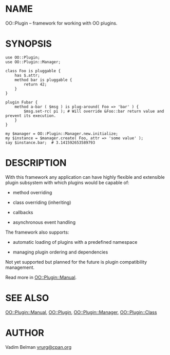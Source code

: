 NAME
====

OO::Plugin – framework for working with OO plugins.

SYNOPSIS
========

    use OO::Plugin;
    use OO::Plugin::Manager;

    class Foo is pluggable {
        has $.attr;
        method bar is pluggable {
            return 42;
        }
    }

    plugin Fubar {
        method a-bar ( $msg ) is plug-around( Foo => 'bar' ) {
            $msg.set-rc( pi ); # Will override &Foo::bar return value and prevent its execution.
        }
    }

    my $manager = OO::Plugin::Manager.new.initialize;
    my $instance = $manager.create( Foo, attr => 'some value' );
    say $instance.bar;  # 3.141592653589793

DESCRIPTION
===========

With this framework any application can have highly flexible and extensible plugin subsystem with which plugins would be capable of:

  * method overriding

  * class overriding (inheriting)

  * callbacks

  * asynchronous event handling

The framework also supports:

  * automatic loading of plugins with a predefined namespace

  * managing plugin ordering and dependencies

Not yet supported but planned for the future is plugin compatibility management.

Read more in [OO::Plugin::Manual](https://github.com/vrurg/Perl6-OO-Plugin/blob/v0.0.2/docs/md/OO/Plugin/Manual.md).

SEE ALSO
========

[OO::Plugin::Manual](https://github.com/vrurg/Perl6-OO-Plugin/blob/v0.0.2/docs/md/OO/Plugin/Manual.md), [OO::Plugin](https://github.com/vrurg/Perl6-OO-Plugin/blob/v0.0.2/docs/md/OO/Plugin.md), [OO::Plugin::Manager](https://github.com/vrurg/Perl6-OO-Plugin/blob/v0.0.2/docs/md/OO/Plugin/Manager.md), [OO::Plugin::Class](https://github.com/vrurg/Perl6-OO-Plugin/blob/v0.0.2/docs/md/OO/Plugin/Class.md)

AUTHOR
======

Vadim Belman <vrurg@cpan.org>
